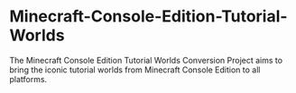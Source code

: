 # Minecraft-Console-Edition-Tutorial-Worlds
The Minecraft Console Edition Tutorial Worlds Conversion Project aims to bring the iconic tutorial worlds from Minecraft Console Edition to all platforms.
